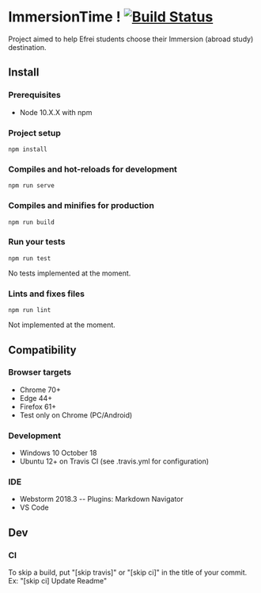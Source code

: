 # ImmersionTime ! [![Build Status](https://travis-ci.com/Dugnychon/ImmersionTime.svg?token=p5pFoFaqAiLRDSEHnrdp&branch=master)](https://travis-ci.com/Dugnychon/ImmersionTime)
Project aimed to help Efrei students choose their Immersion (abroad study) destination.

## Install
### Prerequisites
- Node 10.X.X with npm

### Project setup
```
npm install
```

### Compiles and hot-reloads for development
```
npm run serve
```

### Compiles and minifies for production
```
npm run build
```

### Run your tests
```
npm run test
```
No tests implemented at the moment.

### Lints and fixes files
```
npm run lint
```
Not implemented at the moment.


## Compatibility
### Browser targets
- Chrome 70+
- Edge 44+
- Firefox 61+
- Test only on Chrome (PC/Android)

### Development
- Windows 10 October 18
- Ubuntu 12+ on Travis CI (see .travis.yml for configuration)

### IDE
- Webstorm 2018.3
-- Plugins: Markdown Navigator
- VS Code


## Dev
### CI
 To skip a build, put "[skip travis]" or "[skip ci]" in the title of your commit.
 <br/>Ex: "[skip ci] Update Readme"

